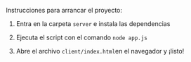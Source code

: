 Instrucciones para arrancar el proyecto:

1. Entra en la carpeta `server` e instala las dependencias

2. Ejecuta el script con el comando `node app.js`


3. Abre el archivo `client/index.html`en el navegador y ¡listo!


